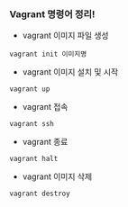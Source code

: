### Vagrant 명령어 정리!
- vagrant 이미지 파일 생성
```
vagrant init 이미지명
```
- vagrant 이미지 설치 및 시작
```
vagrant up
```
- vagrant 접속
```
vagrant ssh
```
- vagrant 종료
```
vagrant halt
```
- vagrant 이미지 삭제
```
vagrant destroy
```
